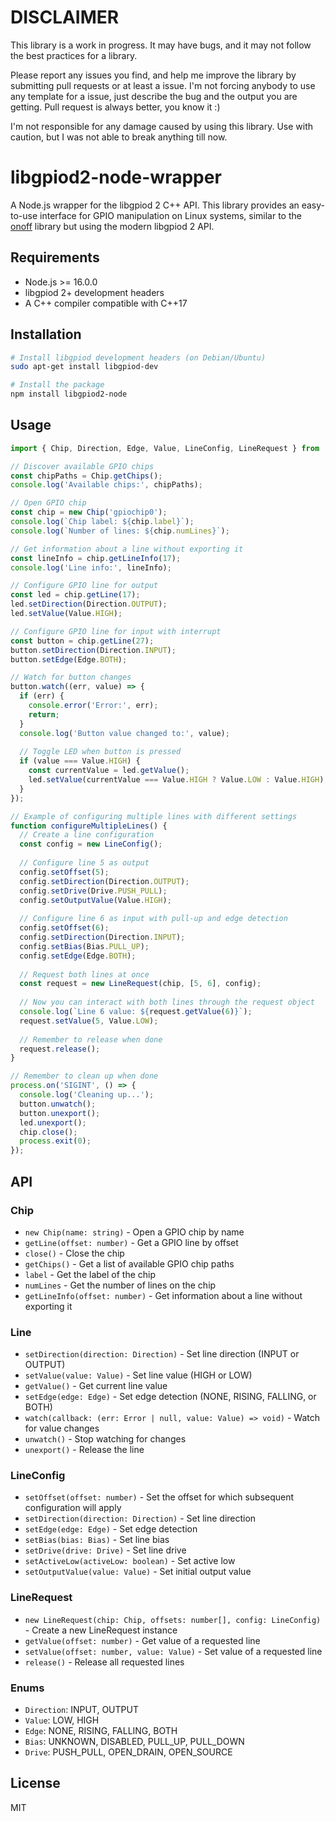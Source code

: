 # DISCLAIMER

This library is a work in progress.
It may have bugs, and it may not follow the best practices for a library.

Please report any issues you find, and help me improve the library by submitting pull requests or at least a issue. I'm not forcing anybody to use any template for a issue, just describe the bug and the output you are getting. Pull request is always better, you know it :)

I'm not responsible for any damage caused by using this library. Use with caution, but I was not able to break anything till now.


# libgpiod2-node-wrapper

A Node.js wrapper for the libgpiod 2 C++ API. This library provides an easy-to-use interface for GPIO manipulation on Linux systems, similar to the [onoff](https://www.npmjs.com/package/onoff) library but using the modern libgpiod 2 API.

## Requirements

- Node.js >= 16.0.0
- libgpiod 2+ development headers
- A C++ compiler compatible with C++17

## Installation

```bash
# Install libgpiod development headers (on Debian/Ubuntu)
sudo apt-get install libgpiod-dev

# Install the package
npm install libgpiod2-node
```

## Usage

```typescript
import { Chip, Direction, Edge, Value, LineConfig, LineRequest } from 'libgpiod2-node';

// Discover available GPIO chips
const chipPaths = Chip.getChips();
console.log('Available chips:', chipPaths);

// Open GPIO chip
const chip = new Chip('gpiochip0');
console.log(`Chip label: ${chip.label}`);
console.log(`Number of lines: ${chip.numLines}`);

// Get information about a line without exporting it
const lineInfo = chip.getLineInfo(17);
console.log('Line info:', lineInfo);

// Configure GPIO line for output
const led = chip.getLine(17);
led.setDirection(Direction.OUTPUT);
led.setValue(Value.HIGH);

// Configure GPIO line for input with interrupt
const button = chip.getLine(27);
button.setDirection(Direction.INPUT);
button.setEdge(Edge.BOTH);

// Watch for button changes
button.watch((err, value) => {
  if (err) {
    console.error('Error:', err);
    return;
  }
  console.log('Button value changed to:', value);
  
  // Toggle LED when button is pressed
  if (value === Value.HIGH) {
    const currentValue = led.getValue();
    led.setValue(currentValue === Value.HIGH ? Value.LOW : Value.HIGH);
  }
});

// Example of configuring multiple lines with different settings
function configureMultipleLines() {
  // Create a line configuration
  const config = new LineConfig();
  
  // Configure line 5 as output
  config.setOffset(5);
  config.setDirection(Direction.OUTPUT);
  config.setDrive(Drive.PUSH_PULL);
  config.setOutputValue(Value.HIGH);
  
  // Configure line 6 as input with pull-up and edge detection
  config.setOffset(6);
  config.setDirection(Direction.INPUT);
  config.setBias(Bias.PULL_UP);
  config.setEdge(Edge.BOTH);
  
  // Request both lines at once
  const request = new LineRequest(chip, [5, 6], config);
  
  // Now you can interact with both lines through the request object
  console.log(`Line 6 value: ${request.getValue(6)}`);
  request.setValue(5, Value.LOW);
  
  // Remember to release when done
  request.release();
}

// Remember to clean up when done
process.on('SIGINT', () => {
  console.log('Cleaning up...');
  button.unwatch();
  button.unexport();
  led.unexport();
  chip.close();
  process.exit(0);
});
```

## API

### Chip

- `new Chip(name: string)` - Open a GPIO chip by name
- `getLine(offset: number)` - Get a GPIO line by offset
- `close()` - Close the chip
- `getChips()` - Get a list of available GPIO chip paths
- `label` - Get the label of the chip
- `numLines` - Get the number of lines on the chip
- `getLineInfo(offset: number)` - Get information about a line without exporting it

### Line

- `setDirection(direction: Direction)` - Set line direction (INPUT or OUTPUT)
- `setValue(value: Value)` - Set line value (HIGH or LOW)
- `getValue()` - Get current line value
- `setEdge(edge: Edge)` - Set edge detection (NONE, RISING, FALLING, or BOTH)
- `watch(callback: (err: Error | null, value: Value) => void)` - Watch for value changes
- `unwatch()` - Stop watching for changes
- `unexport()` - Release the line

### LineConfig

- `setOffset(offset: number)` - Set the offset for which subsequent configuration will apply
- `setDirection(direction: Direction)` - Set line direction
- `setEdge(edge: Edge)` - Set edge detection
- `setBias(bias: Bias)` - Set line bias
- `setDrive(drive: Drive)` - Set line drive
- `setActiveLow(activeLow: boolean)` - Set active low
- `setOutputValue(value: Value)` - Set initial output value

### LineRequest

- `new LineRequest(chip: Chip, offsets: number[], config: LineConfig)` - Create a new LineRequest instance
- `getValue(offset: number)` - Get value of a requested line
- `setValue(offset: number, value: Value)` - Set value of a requested line
- `release()` - Release all requested lines

### Enums

- `Direction`: INPUT, OUTPUT
- `Value`: LOW, HIGH
- `Edge`: NONE, RISING, FALLING, BOTH
- `Bias`: UNKNOWN, DISABLED, PULL_UP, PULL_DOWN
- `Drive`: PUSH_PULL, OPEN_DRAIN, OPEN_SOURCE

## License

MIT
